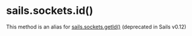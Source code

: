 # sails.sockets.id()

This method is an alias for [sails.sockets.getId()](http://sailsjs.org/documentation/reference/websockets/sails.sockets/sails.sockets.rooms.html) (deprecated in Sails v0.12)

<docmeta name="displayName" value="sails.sockets.id()">
